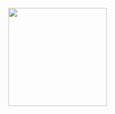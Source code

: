 <a href="https://github.com/anuraghazra/github-readme-stats"><img height=200 align="center" src="https://github-readme-stats.vercel.app/api?username=Devgjh07" /></a>
